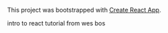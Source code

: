 This project was bootstrapped with [Create React App](https://github.com/facebookincubator/create-react-app).

intro to react tutorial from wes bos